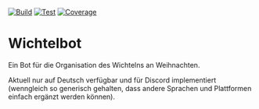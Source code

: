 [![Build](https://github.com/BenediktMagnus/Wichtelbot/workflows/Build/badge.svg)](https://github.com/BenediktMagnus/Wichtelbot/actions)
[![Test](https://github.com/BenediktMagnus/Wichtelbot/workflows/Test/badge.svg)](https://github.com/BenediktMagnus/Wichtelbot/actions)
[![Coverage](https://coveralls.io/repos/github/BenediktMagnus/Wichtelbot/badge.svg?branch=master)](https://coveralls.io/github/BenediktMagnus/Wichtelbot?branch=master)

# Wichtelbot

Ein Bot für die Organisation des Wichtelns an Weihnachten.

Aktuell nur auf Deutsch verfügbar und für Discord implementiert (wenngleich so generisch gehalten, dass andere Sprachen und Plattformen einfach ergänzt werden können).
